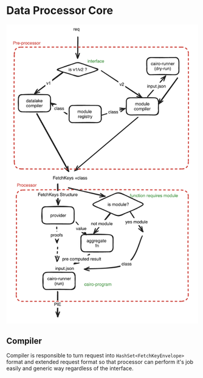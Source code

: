 # Data Processor Core

![](../../.github/core.png)

## Compiler

Compiler is responsible to turn request into `HashSet<FetchKeyEnvelope>` format and extended request format so that processor can perform it's job easily and generic way regardless of the interface.
